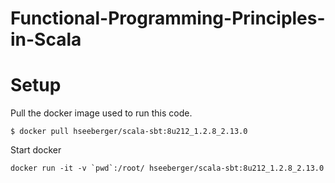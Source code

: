 # Functional-Programming-Principles-in-Scala

# Setup
Pull the docker image used to run this code.
```
$ docker pull hseeberger/scala-sbt:8u212_1.2.8_2.13.0
```

Start docker
```
docker run -it -v `pwd`:/root/ hseeberger/scala-sbt:8u212_1.2.8_2.13.0
```
